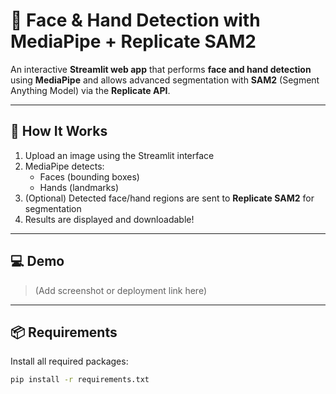 # 🧠 Face & Hand Detection with MediaPipe + Replicate SAM2

An interactive **Streamlit web app** that performs **face and hand detection** using **MediaPipe** and allows advanced segmentation with **SAM2** (Segment Anything Model) via the **Replicate API**.

---

## 🚀 How It Works

1. Upload an image using the Streamlit interface
2. MediaPipe detects:
   - Faces (bounding boxes)
   - Hands (landmarks)
3. (Optional) Detected face/hand regions are sent to **Replicate SAM2** for segmentation
4. Results are displayed and downloadable!

---

## 💻 Demo

> (Add screenshot or deployment link here)

---

## 📦 Requirements

Install all required packages:

```bash
pip install -r requirements.txt
